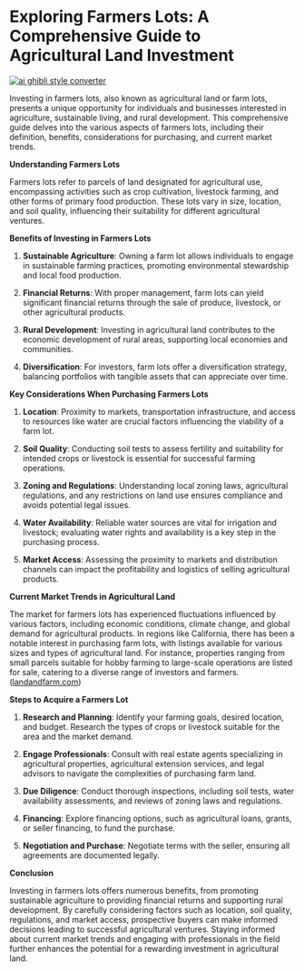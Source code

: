 # Exploring Farmers Lots: A Comprehensive Guide to Agricultural Land Investment

[![ai ghibli style converter](https://i.imgur.com/dwt8Y5G.gif)](https://witbeam.net/slzx)

Investing in farmers lots, also known as agricultural land or farm lots, presents a unique opportunity for individuals and businesses interested in agriculture, sustainable living, and rural development. This comprehensive guide delves into the various aspects of farmers lots, including their definition, benefits, considerations for purchasing, and current market trends.

**Understanding Farmers Lots**

Farmers lots refer to parcels of land designated for agricultural use, encompassing activities such as crop cultivation, livestock farming, and other forms of primary food production. These lots vary in size, location, and soil quality, influencing their suitability for different agricultural ventures.

**Benefits of Investing in Farmers Lots**

1. **Sustainable Agriculture**: Owning a farm lot allows individuals to engage in sustainable farming practices, promoting environmental stewardship and local food production.

2. **Financial Returns**: With proper management, farm lots can yield significant financial returns through the sale of produce, livestock, or other agricultural products.

3. **Rural Development**: Investing in agricultural land contributes to the economic development of rural areas, supporting local economies and communities.

4. **Diversification**: For investors, farm lots offer a diversification strategy, balancing portfolios with tangible assets that can appreciate over time.

**Key Considerations When Purchasing Farmers Lots**

1. **Location**: Proximity to markets, transportation infrastructure, and access to resources like water are crucial factors influencing the viability of a farm lot.

2. **Soil Quality**: Conducting soil tests to assess fertility and suitability for intended crops or livestock is essential for successful farming operations.

3. **Zoning and Regulations**: Understanding local zoning laws, agricultural regulations, and any restrictions on land use ensures compliance and avoids potential legal issues.

4. **Water Availability**: Reliable water sources are vital for irrigation and livestock; evaluating water rights and availability is a key step in the purchasing process.

5. **Market Access**: Assessing the proximity to markets and distribution channels can impact the profitability and logistics of selling agricultural products.

**Current Market Trends in Agricultural Land**

The market for farmers lots has experienced fluctuations influenced by various factors, including economic conditions, climate change, and global demand for agricultural products. In regions like California, there has been a notable interest in purchasing farm lots, with listings available for various sizes and types of agricultural land. For instance, properties ranging from small parcels suitable for hobby farming to large-scale operations are listed for sale, catering to a diverse range of investors and farmers. ([landandfarm.com](https://www.landandfarm.com/search/california/prop-types-33/?utm_source=openai))

**Steps to Acquire a Farmers Lot**

1. **Research and Planning**: Identify your farming goals, desired location, and budget. Research the types of crops or livestock suitable for the area and the market demand.

2. **Engage Professionals**: Consult with real estate agents specializing in agricultural properties, agricultural extension services, and legal advisors to navigate the complexities of purchasing farm land.

3. **Due Diligence**: Conduct thorough inspections, including soil tests, water availability assessments, and reviews of zoning laws and regulations.

4. **Financing**: Explore financing options, such as agricultural loans, grants, or seller financing, to fund the purchase.

5. **Negotiation and Purchase**: Negotiate terms with the seller, ensuring all agreements are documented legally.

**Conclusion**

Investing in farmers lots offers numerous benefits, from promoting sustainable agriculture to providing financial returns and supporting rural development. By carefully considering factors such as location, soil quality, regulations, and market access, prospective buyers can make informed decisions leading to successful agricultural ventures. Staying informed about current market trends and engaging with professionals in the field further enhances the potential for a rewarding investment in agricultural land.